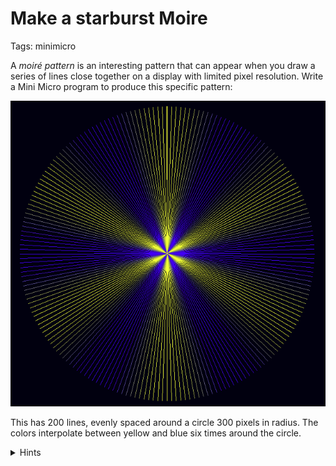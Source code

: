 # Make a starburst Moire

Tags: minimicro

A _moiré pattern_ is an interesting pattern that can appear when you draw a series of lines close together on a display with limited pixel resolution.  Write a Mini Micro program to produce this specific pattern:

![Screen shot](starMoire.png)

This has 200 lines, evenly spaced around a circle 300 pixels in radius.  The colors interpolate between yellow and blue six times around the circle.

<details>
<summary>Hints</summary>

- Use a `for` loop to iterate between `0` and `2*pi` in 200 steps.
- Use `cos` and `sin` to calculate the amount of x and y (on a scale of -1 to 1) there is at each angle.
- Multiply these by the radius, and add to your center point, to find the endpoint of the line.
- For the color, use `cos` again... but this time, multiply your angle by 6, so that the value cycles six times over the course of the loop.
- To interpolate between two colors, use `color.lerp`.
</details>
